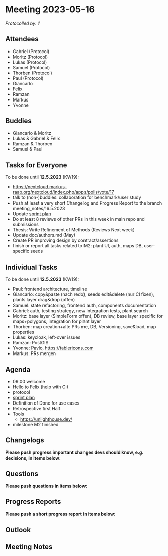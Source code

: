 # Meeting 2023-05-16

_Protocolled by: ?_

## Attendees

- Gabriel (Protocol)
- Moritz (Protocol)
- Lukas (Protocol)
- Samuel (Protocol)
- Thorben (Protocol)
- Paul (Protocol)
- Giancarlo
- Felix
- Ramzan
- Markus
- Yvonne

## Buddies

- Giancarlo & Moritz
- Lukas & Gabriel & Felix
- Ramzan & Thorben
- Samuel & Paul

## Tasks for Everyone

To be done until **12.5.2023** (KW19):

- https://nextcloud.markus-raab.org/nextcloud/index.php/apps/polls/vote/17
- talk to (non-)buddies: collaboration for benchmark/user study
- Push at least a very short Changelog and Progress Report to the branch meeting_notes/16.5.2023
- Update [sprint plan](https://github.com/orgs/ElektraInitiative/projects/4/)
- Do at least 8 reviews of other PRs in this week in main repo and submissions
- Thesis: Write Refinement of Methods (Reviews Next week)
- Update doc/authors.md (May)
- Create PR improving design by contract/assertions
- finish or report all tasks related to M2: plant UI, auth, maps DB, user-specific seeds

## Individual Tasks

To be done until **12.5.2023** (KW19):

- Paul: frontend architecture, timeline
- Giancarlo: copy&paste (nach redo), seeds edit&delete (nur CI fixen), plants layer drag&drop (offen)
- Samuel: state refactoring, frontend auth, components documentation
- Gabriel: auth, testing strategy, new integration tests, plant search
- Moritz: base layer (SimpleForm offen), DB review, base layer specific for maps+polygons, integration for plant layer
- Thorben: map creation+alte PRs me, DB, Versioning, save&load, map properties
- Lukas: keycloak, left-over issues
- Ramzan: PostGIS
- Yvonne: Pavlo, https://tablericons.com
- Markus: PRs mergen

## Agenda

- 09:00 welcome
- Hello to Felix (help with CI)
- protocol
- [sprint plan](https://github.com/orgs/ElektraInitiative/projects/4/)
- Definition of Done for use cases
- Retrospective first Half
- Tools
  - https://unlighthouse.dev/
- milestone M2 finished

## Changelogs

**Please push progress important changes devs should know, e.g. decisions, in items below:**

## Questions

**Please push questions in items below:**

## Progress Reports

**Please push a short progress report in items below:**

## Outlook

## Meeting Notes

